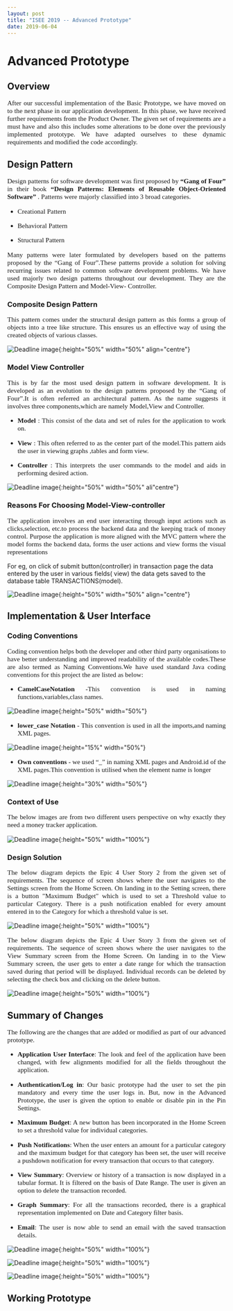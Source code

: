```yaml
---
layout: post
title: "ISEE 2019 -- Advanced Prototype"
date: 2019-06-04
---
```


# Advanced Prototype

## Overview

<p style="font-family:Times;font-size:110%;text-align:justify">After our successful implementation of the Basic Prototype, we have moved on to the next phase in our application development. In this phase, we have received further requirements from the Product Owner. The given set of requirements are a must have and also this includes some alterations to be done over the previously implemented prototype. We have adapted ourselves to these dynamic requirements and modified the code accordingly.</p>

## Design Pattern

<p style="font-family:Times;font-size:110%;text-align:justify">Design patterns  for software development was first proposed by <b>“Gang of Four” </b>in their book <b>“Design Patterns: Elements of Reusable Object-Oriented Software”</b> . Patterns were majorly classified into 3 broad categories.</p>
  
<ul>
  <li><p style="font-family:Times;font-size:110%;text-align:justify">Creational Pattern</p></li>
  <li><p style="font-family:Times;font-size:110%;text-align:justify">Behavioral Pattern</p></li> 
  <li><p style="font-family:Times;font-size:110%;text-align:justify">Structural Pattern</p></li></ul>
  
<p style="font-family:Times;font-size:110%;text-align:justify">Many patterns were later formulated by developers based on the patterns proposed by the “Gang of Four”.These patterns provide a solution for solving recurring issues related to common software development problems. We have used majorly two design patterns throughout our development. They are the Composite Design Pattern and Model-View- Controller.</p>

### Composite Design Pattern

<p style="font-family:Times;font-size:110%;text-align:justify">This pattern comes under the structural design  pattern as this forms a group of objects into a  tree like structure. This ensures us an effective way of using the created objects of various classes.</p>

![Deadline image]({{site.baseurl}}/images/cdp.png "Composite Design Pattern"){:height="50%" width="50%" align="centre"} 

### Model View Controller

<p style="font-family:Times;font-size:110%;text-align:justify">This is by far the most used design pattern in software development. It is developed as an evolution  to the design patterns proposed by the “Gang of Four”.It is often referred an architectural pattern. As the name suggests it involves three components,which are namely Model,View and Controller.</p>

<ul>
  <li><p style="font-family:Times;font-size:110%;text-align:justify"><b>Model</b> : This consist of the data and set of rules for the application to work on.</p></li>
  <li><p style="font-family:Times;font-size:110%;text-align:justify"><b>View</b> : This often referred to as the center part of the model.This pattern aids the user in viewing graphs ,tables and form view.</p></li>
  <li><p style="font-family:Times;font-size:110%;text-align:justify"><b>Controller</b> : This interprets the user  commands to the model and aids in performing desired action.</p></li></ul>

![Deadline image]({{site.baseurl}}/images/mvc.png "Model View Controller"){:height="50%" width="50%" ali"centre"}

### Reasons  For Choosing  Model-View-controller
<p style="font-family:Times;font-size:110%;text-align:justify">The application involves an end user interacting through input actions such as clicks,selection, etc.to process the backend data and the keeping track of money control. Purpose the application is more aligned with the MVC pattern where the model forms the backend data,  forms the user actions and view forms the visual representations 

For eg, on click of submit button(controller) in transaction page the data entered by the user in various fields( view) the data gets saved to the database table TRANSACTIONS(model).</p>

![Deadline image]({{site.baseurl}}/images/mvcprocess.png "MVC-PROCESS"){:height="50%" width="50%" align="centre"} 



## Implementation & User Interface

### Coding Conventions

<p style="font-family:Times;font-size:110%;text-align:justify">Coding convention helps both the developer and other third party organisations to have better understanding and improved readability of the available codes.These are also termed as Naming Conventions.We have used standard Java coding conventions for this project the are listed as below:</p>

<ul>
  <li><p style="font-family:Times;font-size:110%;text-align:justify"><b>CamelCaseNotation</b> -This convention is used in naming  functions,variables,class names.</p></li></ul>
  
![Deadline image]({{site.baseurl}}/images/camelcase.png "Camel Case"){:height="50%" width="50%"}

<ul>
   <li><p style="font-family:Times;font-size:110%;text-align:justify"><b>lower_case Notation</b> - This convention is used in all the imports,and naming XML pages.</p></li></ul>
   
![Deadline image]({{site.baseurl}}/images/lowercase.png "Lower Case"){:height="15%" width="50%"}

<ul>
   <li><p style="font-family:Times;font-size:110%;text-align:justify"><b>Own conventions</b> - we used “_” in naming XML pages and Android.id of the XML pages.This convention is utilised when the element name is longer</p></li></ul>
    
![Deadline image]({{site.baseurl}}/images/ownconvention.png "Own Convention"){:height="30%" width="50%"}

### Context of Use

<p style="font-family:Times;font-size:110%;text-align:justify">The below images are from two different users perspective on why exactly they need a money tracker application.</p>

![Deadline image]({{site.baseurl}}/images/Personas.png "Personas"){:height="50%" width="100%"}

### Design Solution

<p style="font-family:Times;font-size:110%;text-align:justify">The below diagram depicts the Epic 4 User Story 2 from the given set of requirements. The sequence of screen shows where the user navigates to the Settings screen from the Home Screen. On landing in to the Setting screen, there is a button "Maximum Budget" which is used to set a Threshold value to particular Category. There is a push notification enabled for every amount entered in to the Category for which a threshold value is set.</p>
 

![Deadline image]({{site.baseurl}}/images/Epic4_Story2.png "Epic4 Story 2"){:height="50%" width="100%"}

<p style="font-family:Times;font-size:110%;text-align:justify"> The below diagram depicts the Epic 4 User Story 3 from the given set of requirements. The sequence of screen shows where the user navigates to the View Summary screen from the Home Screen. On landing in to the View Summary screen, the user gets to enter a date range for which the transaction saved during that period will be displayed. Individual records can be deleted by selecting the check box and clicking on the delete button. </p>

![Deadline image]({{site.baseurl}}/images/Epic4_Story3.png "Epic4 Story 3"){:height="50%" width="100%"}


## Summary of Changes

<p style="font-family:Times;font-size:110%;text-align:justify">The following are the changes that are added or modified as part of our advanced prototype.</p>

<ul>
<li><p style="font-family:Times;font-size:110%;text-align:justify"><b>Application User Interface</b>: The look and feel of the application have been changed, with few alignments modified for all the fields throughout the application.</p></li>
<li><p style="font-family:Times;font-size:110%;text-align:justify"><b>Authentication/Log in</b>: Our basic prototype had the user to set the pin mandatory and every time the user logs in. But, now in the Advanced Prototype, the user is given the option to enable or disable pin in the Pin Settings.</p></li>
<li><p style="font-family:Times;font-size:110%;text-align:justify"><b>Maximum Budget</b>: A new button has been incorporated in the Home Screen to set a threshold value for individual categories.</p></li>
<li><p style="font-family:Times;font-size:110%;text-align:justify"><b>Push Notifications</b>: When the user enters an amount for a particular category and the maximum budget for that category has been set, the user will receive a pushdown notification for every transaction that occurs to that category.</p></li>
<li><p style="font-family:Times;font-size:110%;text-align:justify"><b>View Summary</b>: Overview or history of a transaction is now displayed in a tabular format. It is filtered on the basis of Date Range. The user is given an option to delete the transaction recorded.</p></li>
<li><p style="font-family:Times;font-size:110%;text-align:justify"><b>Graph Summary</b>:  For all the transactions recorded, there is a graphical representation implemented on Date and Category filter basis.</p></li>
  <li><p style="font-family:Times;font-size:110%;text-align:justify"><b>Email</b>: The user is now able to send an email with the saved transaction details.</p></li></ul>

![Deadline image]({{site.baseurl}}/images/olduserstories.png "Old User Stories"){:height="50%" width="100%"}

![Deadline image]({{site.baseurl}}/images/newuserstories.png "New User Stories"){:height="50%" width="100%"}

![Deadline image]({{site.baseurl}}/images/classdiagranew.png "class diagram new"){:height="50%" width="100%"}



## Working Prototype
